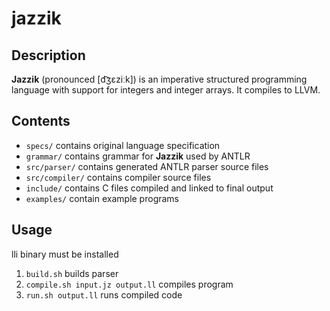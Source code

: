 jazzik
======

Description
-----------

**Jazzik** (pronounced [d͡ʒɛziːk]) is an imperative structured programming language
with support for integers and integer arrays.
It compiles to LLVM.

Contents
--------

* `specs/` contains original language specification
* `grammar/` contains grammar for **Jazzik** used by ANTLR
* `src/parser/` contains generated ANTLR parser source files
* `src/compiler/` contains compiler source files
* `include/` contains C files compiled and linked to final output
* `examples/` contain example programs

Usage
-----

lli binary must be installed

1. `build.sh` builds parser
2. `compile.sh input.jz output.ll` compiles program
3. `run.sh output.ll` runs compiled code


